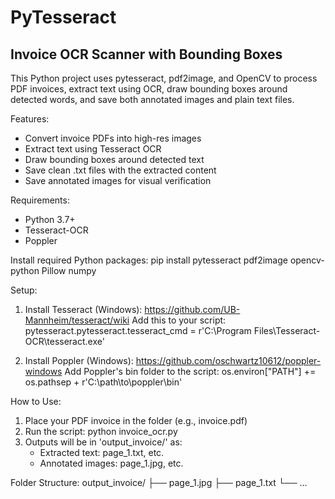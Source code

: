 # PyTesseract
Invoice OCR Scanner with Bounding Boxes
---------------------------------------

This Python project uses pytesseract, pdf2image, and OpenCV to process PDF invoices, extract text using OCR, draw bounding boxes around detected words, and save both annotated images and plain text files.

Features:
- Convert invoice PDFs into high-res images
- Extract text using Tesseract OCR
- Draw bounding boxes around detected text
- Save clean .txt files with the extracted content
- Save annotated images for visual verification

Requirements:
- Python 3.7+
- Tesseract-OCR
- Poppler

Install required Python packages:
pip install pytesseract pdf2image opencv-python Pillow numpy

Setup:
1. Install Tesseract (Windows):
   https://github.com/UB-Mannheim/tesseract/wiki
   Add this to your script:
   pytesseract.pytesseract.tesseract_cmd = r'C:\Program Files\Tesseract-OCR\tesseract.exe'

2. Install Poppler (Windows):
   https://github.com/oschwartz10612/poppler-windows
   Add Poppler's bin folder to the script:
   os.environ["PATH"] += os.pathsep + r'C:\path\to\poppler\bin'

How to Use:
1. Place your PDF invoice in the folder (e.g., invoice.pdf)
2. Run the script:
   python invoice_ocr.py
3. Outputs will be in 'output_invoice/' as:
   - Extracted text: page_1.txt, etc.
   - Annotated images: page_1.jpg, etc.

Folder Structure:
output_invoice/
├── page_1.jpg
├── page_1.txt
└── ...
